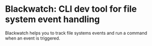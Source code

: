 # Blackwatch: CLI dev tool for file system event handling

Blackwatch helps you to track file systems events and run a command when an event is triggered.
